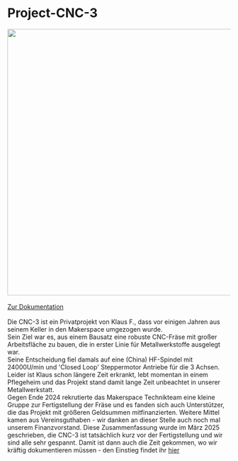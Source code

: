 # Project-CNC-3

<img src="https://github.com/user-attachments/assets/1bac62d6-fd32-41f3-9251-5f63c5269b93" width="600"><br><br>
[Zur Dokumentation](https://makerspace-wi.github.io/Project-CNC-3/)<br><br>
Die CNC-3 ist ein Privatprojekt von Klaus F., dass vor einigen Jahren aus seinem Keller in den Makerspace umgezogen wurde.  
Sein Ziel war es, aus einem Bausatz eine robuste CNC-Fräse mit großer Arbeitsfläche zu bauen, die in erster Linie für Metallwerkstoffe ausgelegt war.  
Seine Entscheidung fiel damals auf eine (China) HF-Spindel mit 24000U/min und 'Closed Loop' Steppermotor Antriebe für die 3 Achsen.  
Leider ist Klaus schon längere Zeit erkrankt, lebt momentan in einem Pflegeheim und das Projekt stand damit lange Zeit unbeachtet in unserer Metallwerkstatt.  
Gegen Ende 2024 rekrutierte das Makerspace Technikteam eine kleine Gruppe zur Fertigstellung der Fräse und es fanden sich auch Unterstützer, die das Projekt mit größeren Geldsummen mitfinanzierten. Weitere Mittel kamen aus Vereinsguthaben - wir danken an dieser Stelle auch noch mal unserem Finanzvorstand.
Diese Zusammenfassung wurde im März 2025 geschrieben, die CNC-3 ist tatsächlich kurz vor der Fertigstellung und wir sind alle sehr gespannt.
Damit ist dann auch die Zeit gekommen, wo wir kräftig dokumentieren müssen - den Einstieg findet ihr [hier](https://makerspace-wi.github.io/Project-CNC-3/)
